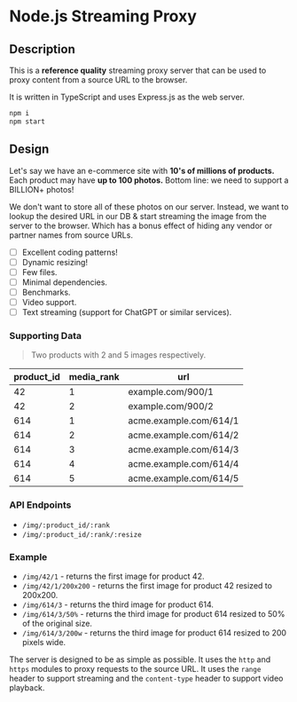 # Node.js Streaming Proxy

## Description

This is a **reference quality** streaming proxy server that can be used to proxy content from a source URL to the browser.

It is written in TypeScript and uses Express.js as the web server.

```sh
npm i
npm start
```

## Design

Let's say we have an e-commerce site with **10's of millions of products.** Each product may have **up to 100 photos.** Bottom line: we need to support a BILLION+ photos!

We don't want to store all of these photos on our server. Instead, we want to lookup the desired URL in our DB & start streaming the image from the server to the browser. Which has a bonus effect of hiding any vendor or partner names from source URLs.

- [ ] Excellent coding patterns!
- [ ] Dynamic resizing!
- [ ] Few files.
- [ ] Minimal dependencies.
- [ ] Benchmarks.
- [ ] Video support.
- [ ] Text streaming (support for ChatGPT or similar services).

### Supporting Data

> Two products with 2 and 5 images respectively.

| product_id | media_rank | url |
|------------|------------|-----|
| 42        | 1  | example.com/900/1 |
| 42        | 2  | example.com/900/2 |
| 614       | 1  | acme.example.com/614/1 |
| 614       | 2  | acme.example.com/614/2 |
| 614       | 3  | acme.example.com/614/3 |
| 614       | 4  | acme.example.com/614/4 |
| 614       | 5  | acme.example.com/614/5 |

### API Endpoints

- `/img/:product_id/:rank`
- `/img/:product_id/:rank/:resize`

### Example

- `/img/42/1` - returns the first image for product 42.
- `/img/42/1/200x200` - returns the first image for product 42 resized to 200x200.
- `/img/614/3` - returns the third image for product 614.
- `/img/614/3/50%` - returns the third image for product 614 resized to 50% of the original size.
- `/img/614/3/200w` - returns the third image for product 614 resized to 200 pixels wide.

The server is designed to be as simple as possible. It uses the `http` and `https` modules to proxy requests to the source URL. It uses the `range` header to support streaming and the `content-type` header to support video playback.